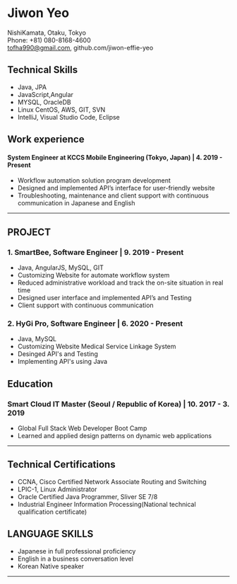 # Jiwon Yeo

NishiKamata, Otaku, Tokyo  
Phone: +81) 080-8168-4600  
tofha990@gmail.com, github.com/jiwon-effie-yeo

## Technical Skills
* Java, JPA
* JavaScript,Angular
* MYSQL, OracleDB
* Linux CentOS, AWS, GIT, SVN
* IntelliJ, Visual Studio Code, Eclipse

## Work experience
#### System Engineer at KCCS Mobile Engineering (Tokyo, Japan)  | 4. 2019 - Present
* Workflow automation solution program development
* Designed and implemented API’s interface for user-friendly website
* Troubleshooting, maintenance and client support with continuous communication in Japanese and English

---
## PROJECT
### 1. SmartBee, Software Engineer  | 9. 2019 - Present
* Java, AngularJS, MySQL, GIT
* Customizing Website for automate workflow system
*	Reduced administrative workload and track the on-site situation in real time
*	Designed user interface and implemented API’s and Testing
*	Client support with continuous communication

### 2. HyGi Pro, Software Engineer  | 6. 2020 - Present
* Java, MySQL
* Customizing Website Medical Service Linkage System
* Desinged API's and Testing
* Implementing API's using Java


## Education
### Smart Cloud IT Master (Seoul / Republic of Korea)  | 10. 2017 - 3. 2019 
* Global Full Stack Web Developer Boot Camp
*	Learned and applied design patterns on dynamic web applications

---
## Technical Certifications
* CCNA, Cisco Certified Network Associate Routing and Switching
* LPIC-1, Linux Administrator
* Oracle Certified Java Programmer, Sliver SE 7/8
* Industrial Engineer Information Processing(National technical qualification certificate)

## LANGUAGE SKILLS
* Japanese in full professional proficiency
* English in a business conversation level
* Korean Native speaker


---
